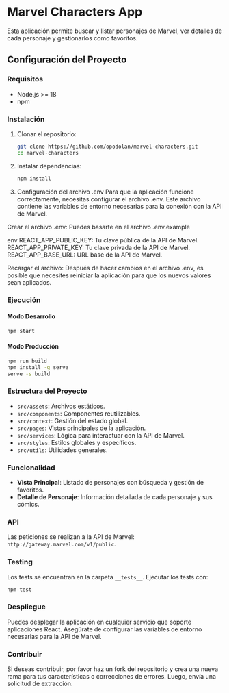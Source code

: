 
# Marvel Characters App

Esta aplicación permite buscar y listar personajes de Marvel, ver detalles de cada personaje y gestionarlos como favoritos.

## Configuración del Proyecto

### Requisitos

- Node.js >= 18
- npm

### Instalación

1. Clonar el repositorio:

   ```bash
   git clone https://github.com/opodolan/marvel-characters.git
   cd marvel-characters
   ```

2. Instalar dependencias:

   ```bash
   npm install
   ```

3. Configuración del archivo .env
Para que la aplicación funcione correctamente, necesitas configurar el archivo .env. Este archivo contiene las variables de entorno necesarias para la conexión con la API de Marvel.

Crear el archivo .env: Puedes basarte en el archivo .env.example

env
REACT_APP_PUBLIC_KEY: Tu clave pública de la API de Marvel.
REACT_APP_PRIVATE_KEY: Tu clave privada de la API de Marvel.
REACT_APP_BASE_URL: URL base de la API de Marvel.

Recargar el archivo: Después de hacer cambios en el archivo .env, es posible que necesites reiniciar la aplicación para que los nuevos valores sean aplicados.

### Ejecución

#### Modo Desarrollo

```bash
npm start
```

#### Modo Producción

```bash
npm run build
npm install -g serve
serve -s build
```

### Estructura del Proyecto

- `src/assets`: Archivos estáticos.
- `src/components`: Componentes reutilizables.
- `src/context`: Gestión del estado global.
- `src/pages`: Vistas principales de la aplicación.
- `src/services`: Lógica para interactuar con la API de Marvel.
- `src/styles`: Estilos globales y específicos.
- `src/utils`: Utilidades generales.

### Funcionalidad

- **Vista Principal**: Listado de personajes con búsqueda y gestión de favoritos.
- **Detalle de Personaje**: Información detallada de cada personaje y sus cómics.

### API

Las peticiones se realizan a la API de Marvel: `http://gateway.marvel.com/v1/public`.

### Testing

Los tests se encuentran en la carpeta `__tests__`. Ejecutar los tests con:

```bash
npm test
```

### Despliegue

Puedes desplegar la aplicación en cualquier servicio que soporte aplicaciones React. Asegúrate de configurar las variables de entorno necesarias para la API de Marvel.

### Contribuir

Si deseas contribuir, por favor haz un fork del repositorio y crea una nueva rama para tus características o correcciones de errores. Luego, envía una solicitud de extracción.
            